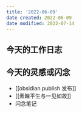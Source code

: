 ```yaml
---
title: '2022-06-09'
date created: 2022-06-09
date modified: 2022-07-14
---
```


## 今天的工作日志

## 今天的灵感或闪念

- [[obsidian publish 发布]]
- [[素昧平生与一见如故]]
- 闪念笔记

